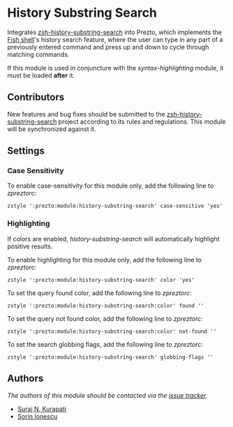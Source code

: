 History Substring Search
========================

Integrates [zsh-history-substring-search][1] into Prezto, which implements
the [Fish shell][2]'s history search feature, where the user can type in any
part of a previously entered command and press up and down to cycle through
matching commands.

If this module is used in conjuncture with the *syntax-highlighting* module, it
must be loaded **after** it.

Contributors
------------

New features and bug fixes should be submitted to the
[zsh-history-substring-search][1] project according to its rules and
regulations. This module will be synchronized against it.

Settings
--------

### Case Sensitivity

To enable case-sensitivity for this module only, add the following line to
*zpreztorc*:

    zstyle ':prezto:module:history-substring-search' case-sensitive 'yes'

### Highlighting

If colors are enabled, *history-substring-search* will automatically highlight
positive results.

To enable highlighting for this module only, add the following line to
*zpreztorc*:

    zstyle ':prezto:module:history-substring-search' color 'yes'

To set the query found color, add the following line to *zpreztorc*:

    zstyle ':prezto:module:history-substring-search:color' found ''

To set the query not found color, add the following line to *zpreztorc*:

    zstyle ':prezto:module:history-substring-search:color' not-found ''

To set the search globbing flags, add the following line to *zpreztorc*:

    zstyle ':prezto:module:history-substring-search' globbing-flags ''

Authors
-------

*The authors of this module should be contacted via the [issue tracker][3].*

  - [Suraj N. Kurapati](https://github.com/sunaku)
  - [Sorin Ionescu](https://github.com/sorin-ionescu)

[1]: https://github.com/zsh-users/zsh-history-substring-search
[2]: http://fishshell.com
[3]: https://github.com/sorin-ionescu/prezto/issues

